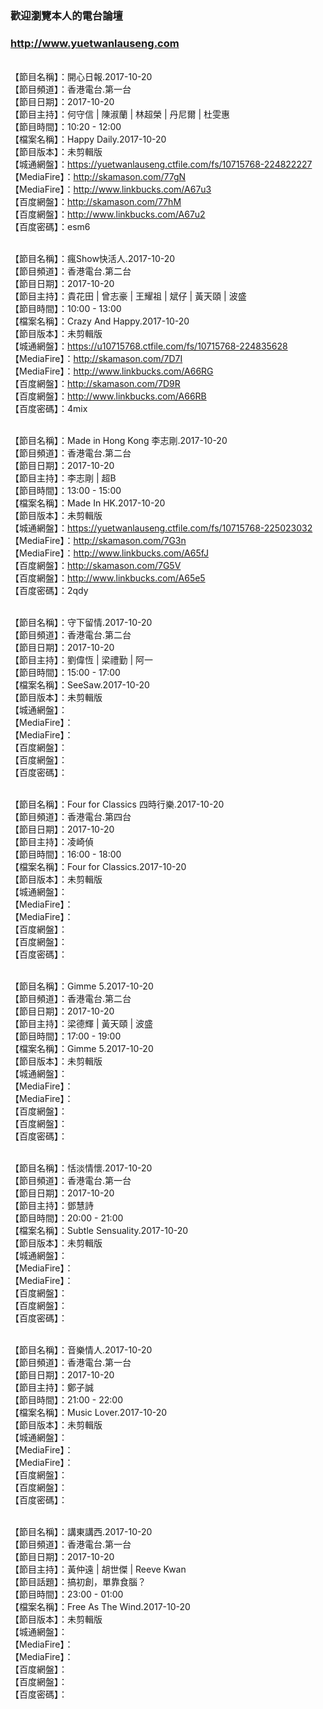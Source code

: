### 歡迎瀏覽本人的電台論壇
### http://www.yuetwanlauseng.com

<br>【節目名稱】：開心日報.2017-10-20
<br>【節目頻道】：香港電台.第一台
<br>【節目日期】：2017-10-20
<br>【節目主持】：何守信 | 陳淑蘭 | 林超榮 | 丹尼爾 | 杜雯惠
<br>【節目時間】：10:20 - 12:00
<br>【檔案名稱】：Happy Daily.2017-10-20
<br>【節目版本】：未剪輯版
<br>【城通網盤】：https://yuetwanlauseng.ctfile.com/fs/10715768-224822227
<br>【MediaFire】：http://skamason.com/77gN
<br>【MediaFire】：http://www.linkbucks.com/A67u3
<br>【百度網盤】：http://skamason.com/77hM
<br>【百度網盤】：http://www.linkbucks.com/A67u2
<br>【百度密碼】：esm6

<br>【節目名稱】：瘋Show快活人.2017-10-20
<br>【節目頻道】：香港電台.第二台
<br>【節目日期】：2017-10-20
<br>【節目主持】：貴花田 | 曾志豪 | 王耀祖 | 斌仔 | 黃天頤 | 波盛
<br>【節目時間】：10:00 - 13:00
<br>【檔案名稱】：Crazy And Happy.2017-10-20
<br>【節目版本】：未剪輯版
<br>【城通網盤】：https://u10715768.ctfile.com/fs/10715768-224835628
<br>【MediaFire】：http://skamason.com/7D7I
<br>【MediaFire】：http://www.linkbucks.com/A66RG
<br>【百度網盤】：http://skamason.com/7D9R
<br>【百度網盤】：http://www.linkbucks.com/A66RB
<br>【百度密碼】：4mix

<br>【節目名稱】：Made in Hong Kong 李志剛.2017-10-20
<br>【節目頻道】：香港電台.第二台
<br>【節目日期】：2017-10-20
<br>【節目主持】：李志剛 | 超B
<br>【節目時間】：13:00 - 15:00
<br>【檔案名稱】：Made In HK.2017-10-20
<br>【節目版本】：未剪輯版
<br>【城通網盤】：https://yuetwanlauseng.ctfile.com/fs/10715768-225023032
<br>【MediaFire】：http://skamason.com/7G3n
<br>【MediaFire】：http://www.linkbucks.com/A65fJ
<br>【百度網盤】：http://skamason.com/7G5V
<br>【百度網盤】：http://www.linkbucks.com/A65e5
<br>【百度密碼】：2qdy

<br>【節目名稱】：守下留情.2017-10-20
<br>【節目頻道】：香港電台.第二台
<br>【節目日期】：2017-10-20
<br>【節目主持】：劉偉恆 | 梁禮勤 | 阿一
<br>【節目時間】：15:00 - 17:00
<br>【檔案名稱】：SeeSaw.2017-10-20
<br>【節目版本】：未剪輯版
<br>【城通網盤】：
<br>【MediaFire】：
<br>【MediaFire】：
<br>【百度網盤】：
<br>【百度網盤】：
<br>【百度密碼】：

<br>【節目名稱】：Four for Classics 四時行樂.2017-10-20
<br>【節目頻道】：香港電台.第四台
<br>【節目日期】：2017-10-20
<br>【節目主持】：凌崎偵
<br>【節目時間】：16:00 - 18:00
<br>【檔案名稱】：Four for Classics.2017-10-20
<br>【節目版本】：未剪輯版
<br>【城通網盤】：
<br>【MediaFire】：
<br>【MediaFire】：
<br>【百度網盤】：
<br>【百度網盤】：
<br>【百度密碼】：

<br>【節目名稱】：Gimme 5.2017-10-20
<br>【節目頻道】：香港電台.第二台
<br>【節目日期】：2017-10-20
<br>【節目主持】：梁德輝 | 黃天頤 | 波盛
<br>【節目時間】：17:00 - 19:00
<br>【檔案名稱】：Gimme 5.2017-10-20
<br>【節目版本】：未剪輯版
<br>【城通網盤】：
<br>【MediaFire】：
<br>【MediaFire】：
<br>【百度網盤】：
<br>【百度網盤】：
<br>【百度密碼】：

<br>【節目名稱】：恬淡情懷.2017-10-20
<br>【節目頻道】：香港電台.第一台
<br>【節目日期】：2017-10-20
<br>【節目主持】：鄧慧詩
<br>【節目時間】：20:00 - 21:00
<br>【檔案名稱】：Subtle Sensuality.2017-10-20
<br>【節目版本】：未剪輯版
<br>【城通網盤】：
<br>【MediaFire】：
<br>【MediaFire】：
<br>【百度網盤】：
<br>【百度網盤】：
<br>【百度密碼】：

<br>【節目名稱】：音樂情人.2017-10-20
<br>【節目頻道】：香港電台.第一台
<br>【節目日期】：2017-10-20
<br>【節目主持】：鄭子誠
<br>【節目時間】：21:00 - 22:00
<br>【檔案名稱】：Music Lover.2017-10-20
<br>【節目版本】：未剪輯版
<br>【城通網盤】：
<br>【MediaFire】：
<br>【MediaFire】：
<br>【百度網盤】：
<br>【百度網盤】：
<br>【百度密碼】：

<br>【節目名稱】：講東講西.2017-10-20
<br>【節目頻道】：香港電台.第一台
<br>【節目日期】：2017-10-20
<br>【節目主持】：黃仲遠 | 胡世傑 | Reeve Kwan
<br>【節目話題】：搞初創，單靠食腦？
<br>【節目時間】：23:00 - 01:00
<br>【檔案名稱】：Free As The Wind.2017-10-20
<br>【節目版本】：未剪輯版
<br>【城通網盤】：
<br>【MediaFire】：
<br>【MediaFire】：
<br>【百度網盤】：
<br>【百度網盤】：
<br>【百度密碼】：
